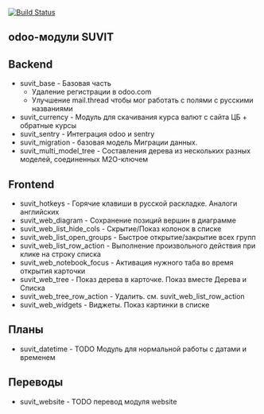 [![Build Status](https://travis-ci.org/suvitorg/suvit-odoo.svg?branch=master)](https://travis-ci.org/suvitorg/suvit-odoo)

odoo-модули SUVIT
--------------------------

## Backend

* suvit_base - Базовая часть
    * Удаление регистрации в odoo.com
    * Улучшение mail.thread чтобы мог работать с полями с русскими названиями
* suvit_currency - Модуль для скачивания курса валют с сайта ЦБ + обратные курсы
* suvit_sentry - Интеграция odoo и sentry
* suvit_migration - базовая модель Миграции данных.
* suvit_multi_model_tree - Составления дерева из нескольких разных моделей, соединенных M2O-ключем

## Frontend

* suvit_hotkeys - Горячие клавиши в русской раскладке. Аналоги английских
* suvit_web_diagram - Сохранение позиций вершин в диаграмме
* suvit_web_list_hide_cols - Cкрытие/Показ колонок в списке
* suvit_web_list_open_groups - Быстрое открытие/закрытие всех групп
* suvit_web_list_row_action - Выполнение произвольного действия при клике на строку списка
* suvit_web_notebook_focus - Активация нужного таба во время открытия карточки
* suvit_web_tree - Показ дерева в карточке. Показ вместе Дерева и Списка
* suvit_web_tree_row_action - Удалить. см. suvit_web_list_row_action
* suvit_web_widgets - Виджеты. Показ картинки в списке

Планы
---------------
* suvit_datetime - TODO Модуль для нормальной работы с датами и временем

Переводы
------------------
* suvit_website - TODO перевод модуля website
